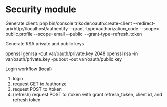 # Security module

Generate client: php bin/console trikoder:oauth:create-client --redirect-uri=http://localhost/authentify --grant-type=authorization_code --scope=
public.profile --scope=email --public --grant-type=refresh_token

Generate RSA private and public keys

openssl genrsa -out var/oauth/private.key 2048
openssl rsa -in var/oauth/private.key -pubout -out var/oauth/public.key

Login workflow (local)

1. login
2. request GET to /authorize
3. request POST to /token
4. (refresh) request POST to /token with grant refresh_token, client id, and refresh token
